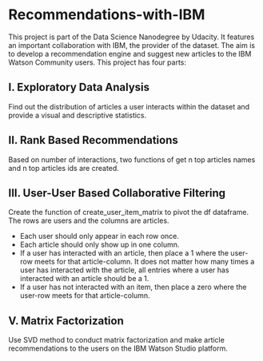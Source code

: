 # Recommendations-with-IBM
This project is part of the Data Science Nanodegree by Udacity. It features an important collaboration with IBM, the provider of the dataset. The aim is to develop a recommendation engine and suggest new articles to the IBM Watson Community users.
This project has four parts:<br/>
## I. Exploratory Data Analysis<br/>
Find out the distribution of articles a user interacts within the dataset and provide a visual and descriptive statistics.

## II. Rank Based Recommendations<br/>
Based on number of interactions, two functions of get n top articles names and n top articles ids are created.

## III. User-User Based Collaborative Filtering <br/>
Create the function of create_user_item_matrix to pivot the df dataframe. The rows are users and the columns are articles.<br/>
* Each user should only appear in each row once.<br/>
* Each article should only show up in one column.<br/>
* If a user has interacted with an article, then place a 1 where the user-row meets for that article-column. It does not matter how many times a user has interacted with the article, all entries where a user has interacted with an article should be a 1.<br/>
* If a user has not interacted with an item, then place a zero where the user-row meets for that article-column.<br/>

## V. Matrix Factorization <br/>
Use SVD method to conduct matrix factorization and make article recommendations to the users on the IBM Watson Studio platform.<br/>
